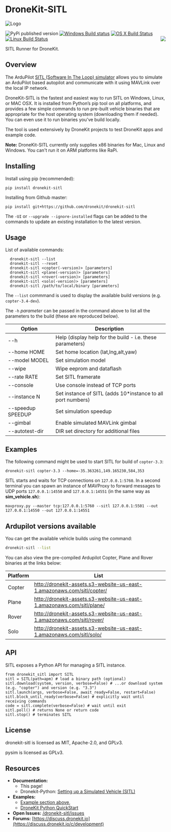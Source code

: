 # DroneKit-SITL

![Logo](https://cloud.githubusercontent.com/assets/5368500/10805537/90dd4b14-7e22-11e5-9592-5925348a7df9.png)

![PyPi published version](https://img.shields.io/pypi/v/dronekit-sitl.svg) [![Windows Build status](https://img.shields.io/appveyor/ci/3drobotics/dronekit-sitl.svg?label=windows)](https://ci.appveyor.com/project/3drobotics/dronekit-sitl/branch/master) [![OS X Build Status](https://img.shields.io/travis/dronekit/dronekit-sitl.svg?label=os%20x)](https://travis-ci.org/dronekit/dronekit-sitl) [![Linux Build Status](https://img.shields.io/circleci/project/dronekit/dronekit-sitl.svg?label=linux)](https://circleci.com/gh/dronekit/dronekit-sitl)<a href="https://discuss.dronekit.io/c/development"><img align="right" src="https://img.shields.io/badge/support-discuss.dronekit.io-blue.svg"></img></a>

SITL Runner for DroneKit.

## Overview

The ArduPilot [SITL (Software In The Loop) simulator](http://dev.ardupilot.com/wiki/simulation-2/sitl-simulator-software-in-the-loop/) allows you to simulate an ArduPilot based autopilot and communicate with it using MAVLink over the local IP network. 

DroneKit-SITL is the fastest and easiest way to run SITL on Windows, Linux, or MAC OSX. It is installed from Python’s pip tool on all platforms, and provides a few simple commands to run pre-built vehicle binaries that are appropriate for the host operating system (downloading them if needed). You can even use it to run binaries you've build locally.

The tool is used extensively by DroneKit projects to test DroneKit apps and example code.

**Note:** DroneKit-SITL currently only supplies x86 binaries for Mac, Linux and Windows. You can't run it on ARM platforms like RaPi.

## Installing

Install using pip (recommended):

```
pip install dronekit-sitl
```

Installing from Github master:
```
pip install git+https://github.com/dronekit/dronekit-sitl
```

The `-UI` or `--upgrade --ignore-installed` flags can be added to the commands to update an existing installation to the latest version.

## Usage

List of available commands:

```
  dronekit-sitl --list
  dronekit-sitl --reset
  dronekit-sitl <copter(-version)> [parameters]
  dronekit-sitl <plane(-version)> [parameters]
  dronekit-sitl <rover(-version)> [parameters]
  dronekit-sitl <solo(-version)> [parameters]
  dronekit-sitl /path/to/local/binary [parameters]
```

The ``--list`` commmand is used to display the available build versions (e.g. `copter-3.4-dev`).

The ``-h`` *parameter* can be passed in the command above to list all the parameters to the build 
(these are reproduced below).

| Option | Description |
|------|----|
| --h | Help (display help for the build - i.e. these parameters) |
| --home HOME | Set home location (lat,lng,alt,yaw) |
| --model MODEL | Set simulation model |
| --wipe | Wipe eeprom and dataflash |
| --rate RATE | Set SITL framerate |
| --console | Use console instead of TCP ports |
| --instance N | Set instance of SITL (adds 10*instance to all port numbers) |
| --speedup SPEEDUP | Set simulation speedup |
| --gimbal | Enable simulated MAVLink gimbal |
| --autotest-dir | DIR set directory for additional files |


## Examples

The following command might be used to start SITL for build of `copter-3.3`:

```
dronekit-sitl copter-3.3 --home=-35.363261,149.165230,584,353
```

SITL starts and waits for TCP connections on `127.0.0.1:5760`. In a second terminal you can spawn an instance of MAVProxy to
forward messages to UDP ports `127.0.0.1:14550` and `127.0.0.1:14551` (in the same way as **sim_vehicle.sh**):

```
mavproxy.py --master tcp:127.0.0.1:5760 --sitl 127.0.0.1:5501 --out 127.0.0.1:14550 --out 127.0.0.1:14551
```


## Ardupilot versions available

You can get the available vehicle builds using the command:
```bash
dronekit-sitl --list
```

You can also view the pre-compiled Ardupilot Copter, Plane and Rover binaries at the links below:

| Platform | List |
|------|----|
| Copter | <http://dronekit-assets.s3-website-us-east-1.amazonaws.com/sitl/copter/> |
| Plane | <http://dronekit-assets.s3-website-us-east-1.amazonaws.com/sitl/plane/> |
| Rover | <http://dronekit-assets.s3-website-us-east-1.amazonaws.com/sitl/rover/> |
| Solo | <http://dronekit-assets.s3-website-us-east-1.amazonaws.com/sitl/solo/> |


## API

SITL exposes a Python API for managing a SITL instance.

```
from dronekit_sitl import SITL
sitl = SITL(path=apm) # load a binary path (optional)
sitl.download(system, version, verbose=False) # ...or download system (e.g. "copter") and version (e.g. "3.3")
sitl.launch(args, verbose=False, await_ready=False, restart=False)
sitl.block_until_ready(verbose=False) # explicitly wait until receiving commands
code = sitl.complete(verbose=False) # wait until exit
sitl.poll() # returns None or return code
sitl.stop() # terminates SITL
```


## License

dronekit-sitl is licensed as MIT, Apache-2.0, and GPLv3.

pysim is licensed as GPLv3.


## Resources

* **Documentation:** 
  * This page! 
  * Dronekit-Python: [Setting up a Simulated Vehicle (SITL)](http://python.dronekit.io/develop/sitl_setup.html)
* **Examples:** 
  * [Example section above](#examples), 
  * [DroneKit Python QuickStart](http://python.dronekit.io/guide/quick_start.html#basic-hello-drone)
* **Open Issues:** [/dronekit-sitl/issues](https://github.com/dronekit/dronekit-sitl/issues)
* **Forums:** [https://discuss.dronekit.io](https://discuss.dronekit.io/c/development)

